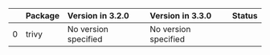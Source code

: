<!-- markdown-link-check-disable -->

|    | Package   | Version in 3.2.0     | Version in 3.3.0     | Status   |
|---:|:----------|:---------------------|:---------------------|:---------|
|  0 | trivy     | No version specified | No version specified |          |